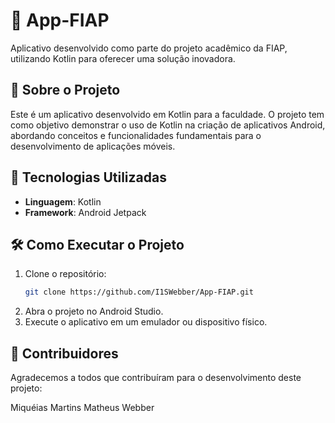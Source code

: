 # 📱 App-FIAP

Aplicativo desenvolvido como parte do projeto acadêmico da FIAP, utilizando Kotlin para oferecer uma solução inovadora.

## 📌 Sobre o Projeto

Este é um aplicativo desenvolvido em Kotlin para a faculdade. O projeto tem como objetivo demonstrar o uso de Kotlin na criação de aplicativos Android, abordando conceitos e funcionalidades fundamentais para o desenvolvimento de aplicações móveis.

## 🚀 Tecnologias Utilizadas

- **Linguagem**: Kotlin
- **Framework**: Android Jetpack

## 🛠️ Como Executar o Projeto

1. Clone o repositório:
   ```sh
   git clone https://github.com/I1SWebber/App-FIAP.git
   ```
2. Abra o projeto no Android Studio.
3. Execute o aplicativo em um emulador ou dispositivo físico.

## 👥 Contribuidores

Agradecemos a todos que contribuíram para o desenvolvimento deste projeto:

Miquéias Martins
Matheus Webber

